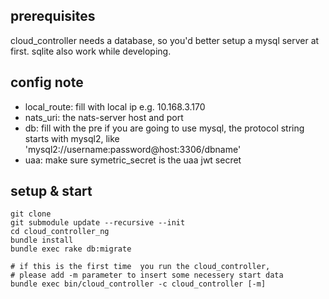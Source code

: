 ## prerequisites

cloud_controller needs a database, so you'd better setup a mysql server at first. sqlite also work while developing.


## config note

- local_route: fill with local ip e.g. 10.168.3.170
- nats_uri: the nats-server host and port
- db: fill with the pre if you are going to use mysql, the protocol string starts with mysql2, like 'mysql2://username:password@host:3306/dbname'
- uaa: make sure symetric_secret is the uaa jwt secret 


## setup & start

    git clone
    git submodule update --recursive --init
    cd cloud_controller_ng
    bundle install
    bundle exec rake db:migrate
    
    # if this is the first time  you run the cloud_controller, 
    # please add -m parameter to insert some necessery start data
    bundle exec bin/cloud_controller -c cloud_controller [-m]

